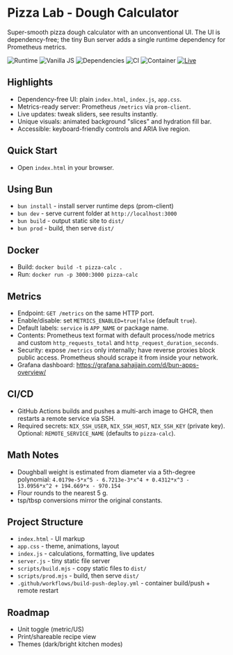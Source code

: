 # Pizza Lab - Dough Calculator

Super-smooth pizza dough calculator with an unconventional UI. The UI is dependency-free; the tiny Bun server adds a single runtime dependency for Prometheus metrics.

![Runtime](https://img.shields.io/badge/Runtime-Bun-000000?logo=bun&logoColor=white&style=for-the-badge)
![Vanilla JS](https://img.shields.io/badge/JS-Vanilla-F7DF1E?logo=javascript&logoColor=000&style=for-the-badge)
![Dependencies](https://img.shields.io/badge/Dependencies-1-brightgreen?style=for-the-badge)
![CI](https://img.shields.io/badge/CI-GitHub_Actions-2088FF?logo=githubactions&logoColor=white&style=for-the-badge)
![Container](https://img.shields.io/badge/Container-Docker-2496ED?logo=docker&logoColor=white&style=for-the-badge)
[![Live](https://img.shields.io/badge/Live-pizza.sahajjain.com-2088FF?style=for-the-badge&logo=googlechrome&logoColor=white)](https://pizza.sahajjain.com)

## Highlights
- Dependency-free UI: plain `index.html`, `index.js`, `app.css`.
- Metrics-ready server: Prometheus `/metrics` via `prom-client`.
- Live updates: tweak sliders, see results instantly.
- Unique visuals: animated background "slices" and hydration fill bar.
- Accessible: keyboard-friendly controls and ARIA live region.

## Quick Start
- Open `index.html` in your browser.

## Using Bun
- `bun install` - install server runtime deps (prom-client)
- `bun dev` - serve current folder at `http://localhost:3000`
- `bun build` - output static site to `dist/`
- `bun prod` - build, then serve `dist/`

## Docker
- Build: `docker build -t pizza-calc .`
- Run: `docker run -p 3000:3000 pizza-calc`

## Metrics
- Endpoint: `GET /metrics` on the same HTTP port.
- Enable/disable: set `METRICS_ENABLED=true|false` (default `true`).
- Default labels: `service` is `APP_NAME` or package name.
- Contents: Prometheus text format with default process/node metrics and custom `http_requests_total` and `http_request_duration_seconds`.
- Security: expose `/metrics` only internally; have reverse proxies block public access. Prometheus should scrape it from inside your network.
- Grafana dashboard: https://grafana.sahajjain.com/d/bun-apps-overview/

## CI/CD
- GitHub Actions builds and pushes a multi-arch image to GHCR, then restarts a remote service via SSH.
- Required secrets: `NIX_SSH_USER`, `NIX_SSH_HOST`, `NIX_SSH_KEY` (private key). Optional: `REMOTE_SERVICE_NAME` (defaults to `pizza-calc`).

## Math Notes
- Doughball weight is estimated from diameter via a 5th-degree polynomial:
  `4.0179e-5*x^5 - 6.7213e-3*x^4 + 0.4312*x^3 - 13.0956*x^2 + 194.669*x - 970.154`
- Flour rounds to the nearest 5 g.
- tsp/tbsp conversions mirror the original constants.

## Project Structure
- `index.html` - UI markup
- `app.css` - theme, animations, layout
- `index.js` - calculations, formatting, live updates
- `server.js` - tiny static file server
- `scripts/build.mjs` - copy static files to `dist/`
- `scripts/prod.mjs` - build, then serve `dist/`
- `.github/workflows/build-push-deploy.yml` - container build/push + remote restart

## Roadmap
- Unit toggle (metric/US)
- Print/shareable recipe view
- Themes (dark/bright kitchen modes)
